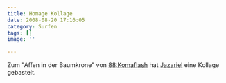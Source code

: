 ```yaml
---
title: Homage Kollage
date: 2008-08-20 17:16:05
category: Surfen
tags: []
image: ''

---
```


Zum "Affen in der Baumkrone" von [88:Komaflash](http://www.88komaflash.de) hat [Jazariel](http://www.youtube.com/user/VerdammtVerabscheut) eine Kollage gebastelt.
